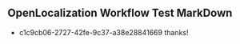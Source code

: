 ## OpenLocalization Workflow Test MarkDown
* c1c9cb06-2727-42fe-9c37-a38e28841669 
thanks!<!--HONumber=Mar16_HO4-->
